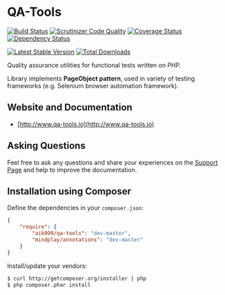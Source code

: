 # QA-Tools

[![Build Status](https://travis-ci.org/qa-tools/qa-tools.png?branch=master)](https://travis-ci.org/qa-tools/qa-tools)
[![Scrutinizer Code Quality](https://scrutinizer-ci.com/g/qa-tools/qa-tools/badges/quality-score.png?b=master)](https://scrutinizer-ci.com/g/qa-tools/qa-tools/?branch=master)
[![Coverage Status](https://img.shields.io/coveralls/qa-tools/qa-tools.svg)](https://coveralls.io/r/qa-tools/qa-tools)
[![Dependency Status](https://www.versioneye.com/user/projects/53a309fb83add7e578000004/badge.svg?style=flat)](https://www.versioneye.com/user/projects/53a309fb83add7e578000004)

[![Latest Stable Version](https://poser.pugx.org/aik099/qa-tools/v/stable.png)](https://packagist.org/packages/aik099/qa-tools)
[![Total Downloads](https://poser.pugx.org/aik099/qa-tools/downloads.png)](https://packagist.org/packages/aik099/qa-tools)

Quality assurance utilities for functional tests written on PHP.

Library implements __PageObject pattern__, used in variety of testing frameworks (e.g. Selenium browser automation framework).

## Website and Documentation

* [http://www.qa-tools.io](http://www.qa-tools.io)

## Asking Questions
Feel free to ask any questions and share your experiences on the [Support Page](http://www.qa-tools.io/support/) and help to improve the documentation.

## Installation using Composer

Define the dependencies in your ```composer.json```:

```json
{
	"require": {
		"aik099/qa-tools": "dev-master",
		"mindplay/annotations": "dev-master"
	}
}
```

Install/update your vendors:

```bash
$ curl http://getcomposer.org/installer | php
$ php composer.phar install
```

